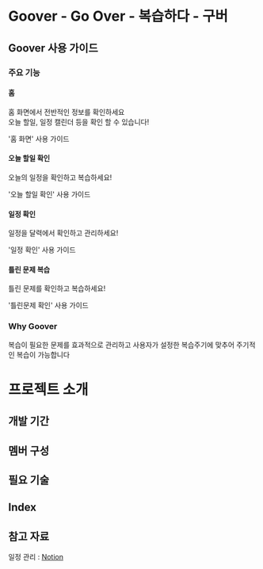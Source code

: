 # Goover - Go Over - 복습하다 - 구버
## Goover 사용 가이드
### 주요 기능
#### 홈
홈 화면에서 전반적인 정보를 확인하세요<br>오늘 할일, 일정 캘린더 등을 확인 할 수 있습니다!

'홈 화면' 사용 가이드
#### 오늘 할일 확인
오늘의 일정을 확인하고 복습하세요!

'오늘 할일 확인' 사용 가이드
#### 일정 확인
일정을 달력에서 확인하고 관리하세요!

'일정 확인' 사용 가이드
#### 틀린 문제 복습
틀린 문제를 확인하고 복습하세요!

'틀린문제 확인' 사용 가이드
### Why Goover
복습이 필요한 문제를 효과적으로 관리하고 사용자가 설정한 복습주기에 맞추어 주기적인 복습이 가능합니다

# 프로젝트 소개
## 개발 기간
## 멤버 구성
## 필요 기술

## Index

## 참고 자료
일정 관리 : [Notion](https://www.notion.so/2-a4e440e92b6a4a84b5bcde607bf82117?pvs=4)
 
